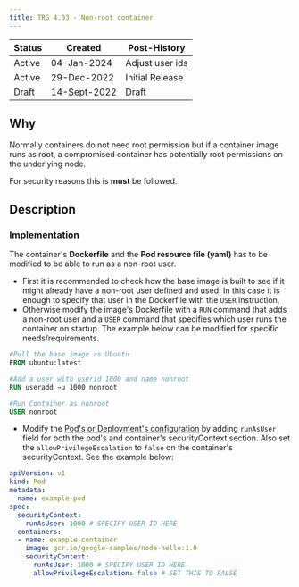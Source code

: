 ```yaml
---
title: TRG 4.03 - Non-root container
---
```


| Status | Created      | Post-History                     |
|--------|--------------|----------------------------------|
| Active | 04-Jan-2024  | Adjust user ids                  |
| Active | 29-Dec-2022  | Initial Release                  |
| Draft  | 14-Sept-2022 | Draft                            |

## Why

Normally containers do not need root permission but if a container image runs as root, a compromised container has potentially root permissions on the underlying node.

For security reasons this is **must** be followed.

## Description

### Implementation

The container's **Dockerfile** and the **Pod resource file (yaml)** has to be modified to be able to run as a non-root user.

- First it is recommended to check how the base image is built to see if it
  might already have a non-root user defined and used. In this case it is enough
  to specify that user in the Dockerfile with the `USER` instruction.
- Otherwise modify the image's Dockerfile with a `RUN` command that adds a non-root user
  and a `USER` command that specifies which user runs the container on startup.
  The example below can be modified for specific needs/requirements.

```Dockerfile
#Pull the base image as Ubuntu
FROM ubuntu:latest

#Add a user with userid 1000 and name nonroot
RUN useradd −u 1000 nonroot

#Run Container as nonroot
USER nonroot
```

- Modify the [Pod's or Deployment's configuration](https://kubernetes.io/docs/tasks/configure-pod-container/security-context/#set-the-security-context-for-a-container) by adding `runAsUser` field for both the pod's and container's securityContext section. Also set the `allowPrivilegeEscalation` to `false` on the container's securityContext. See the example below:

```yaml
apiVersion: v1
kind: Pod
metadata:
  name: example-pod
spec:
  securityContext:
    runAsUser: 1000 # SPECIFY USER ID HERE
  containers:
  - name: example-container
    image: gcr.io/google-samples/node-hello:1.0
    securityContext:
      runAsUser: 1000 # SPECIFY USER ID HERE
      allowPrivilegeEscalation: false # SET THIS TO FALSE
```
